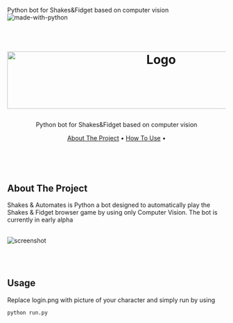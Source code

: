 Python bot for Shakes&Fidget based on computer vision
![made-with-python](https://img.shields.io/badge/Made%20with-Python3-brightgreen)

<!-- LOGO -->
<br />
<h1>
<p align="center">
  <img src="https://raw.githubusercontent.com/Evolusin/shakes_bot/main/project/Shakes_gif.gif" alt="Logo" width="694" height="132">
  <br />
</h1>
<p align="center">
    Python bot for Shakes&Fidget based on computer vision
    <br />
    </p>
</p>
<p align="center">
  <a href="#about-the-project">About The Project</a> •
  <a href="#usage">How To Use</a> •
  <!-- <a href="#examples">Examples</a> •
  <a href="examples.md">More Examples</a> -->
</p>  
<br/>
<br/>
<br/>

## About The Project

Shakes & Automates is Python a bot designed to automatically play the Shakes & Fidget browser game by using only Computer Vision. The bot is currently in early alpha
<br/><br/>
<p align="center">
  
![screenshot](project/Animation.gif)
</p>        
<br/><br/>

## Usage

Replace login.png with picture of your character and simply run by using
```py
python run.py
```
